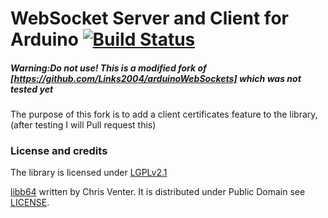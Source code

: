 WebSocket Server and Client for Arduino [![Build Status](https://travis-ci.com/Links2004/arduinoWebSockets.svg?branch=master)](https://travis-ci.com/Links2004/arduinoWebSockets)
===========================================

##### Warning:Do not use! This is a modified fork of [https://github.com/Links2004/arduinoWebSockets] which was not tested yet #####
The purpose of this fork is to add a client certificates feature to the library,(after testing I will Pull request this)








### License and credits ###

The library is licensed under [LGPLv2.1](https://github.com/Links2004/arduinoWebSockets/blob/master/LICENSE)

[libb64](http://libb64.sourceforge.net/) written by Chris Venter. It is distributed under Public Domain see [LICENSE](https://github.com/Links2004/arduinoWebSockets/blob/master/src/libb64/LICENSE).
